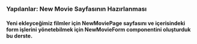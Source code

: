 ### Yapılanlar: New Movie Sayfasının Hazırlanması

#### Yeni ekleyceğimiz filmler için NewMoviePage sayfasını ve içerisindeki form işlerini yönetebilmek için NewMovieForm componentini oluşturduk bu derste.
